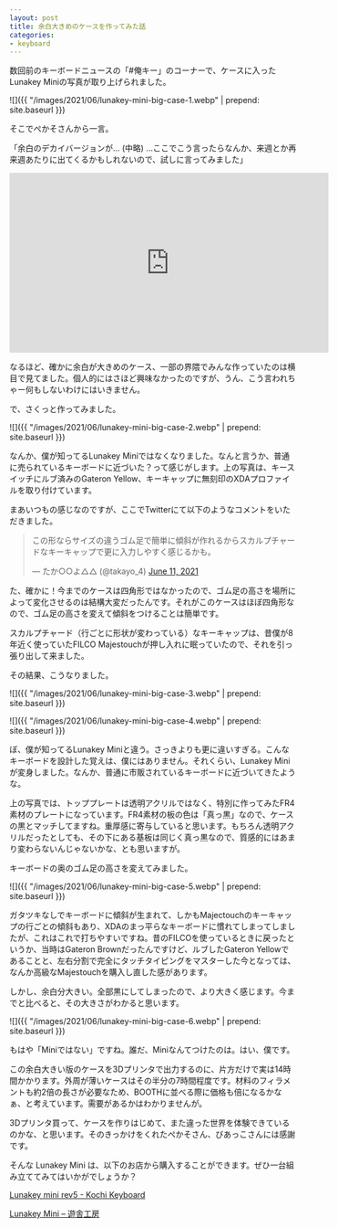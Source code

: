 ```yaml
---
layout: post
title: 余白大きめのケースを作ってみた話
categories:
- keyboard
---
```


数回前のキーボードニュースの「#俺キー」のコーナーで、ケースに入ったLunakey Miniの写真が取り上げられました。


![]({{ "/images/2021/06/lunakey-mini-big-case-1.webp" | prepend: site.baseurl }})


そこでぺかそさんから一言。

「余白のデカイバージョンが... (中略) ...ここでこう言ったらなんか、来週とか再来週あたりに出てくるかもしれないので、試しに言ってみました」

<iframe width="560" height="315" src="https://www.youtube.com/embed/4Z0OxsJNOy8?start=2785" title="YouTube video player" frameborder="0" allow="accelerometer; autoplay; clipboard-write; encrypted-media; gyroscope; picture-in-picture" allowfullscreen></iframe>

なるほど、確かに余白が大きめのケース、一部の界隈でみんな作っていたのは横目で見てました。個人的にはさほど興味なかったのですが、うん、こう言われちゃー何もしないわけにはいきません。

で、さくっと作ってみました。


![]({{ "/images/2021/06/lunakey-mini-big-case-2.webp" | prepend: site.baseurl }})


なんか、僕が知ってるLunakey Miniではなくなりました。なんと言うか、普通に売られているキーボードに近づいた？って感じがします。上の写真は、キースイッチにルブ済みのGateron Yellow、キーキャップに無刻印のXDAプロファイルを取り付けています。

まあいつもの感じなのですが、ここでTwitterにて以下のようなコメントをいただきました。

<blockquote class="twitter-tweet"><p lang="ja" dir="ltr">この形ならサイズの違うゴム足で簡単に傾斜が作れるからスカルプチャードなキーキャップで更に入力しやすく感じるかも。</p>&mdash; たか○○よ△△ (@takayo_4) <a href="https://twitter.com/takayo_4/status/1403147908636057600?ref_src=twsrc%5Etfw">June 11, 2021</a></blockquote> <script async src="https://platform.twitter.com/widgets.js" charset="utf-8"></script>

た、確かに！今までのケースは四角形ではなかったので、ゴム足の高さを場所によって変化させるのは結構大変だったんです。それがこのケースはほぼ四角形なので、ゴム足の高さを変えて傾斜をつけることは簡単です。

スカルプチャード（行ごとに形状が変わっている）なキーキャップは、昔僕が8年近く使っていたFILCO Majestouchが押し入れに眠っていたので、それを引っ張り出して来ました。

その結果、こうなりました。


![]({{ "/images/2021/06/lunakey-mini-big-case-3.webp" | prepend: site.baseurl }})



![]({{ "/images/2021/06/lunakey-mini-big-case-4.webp" | prepend: site.baseurl }})


ぼ、僕が知ってるLunakey Miniと違う。さっきよりも更に違いすぎる。こんなキーボードを設計した覚えは、僕にはありません。それくらい、Lunakey Miniが変身しました。なんか、普通に市販されているキーボードに近づいてきたような。

上の写真では、トッププレートは透明アクリルではなく、特別に作ってみたFR4素材のプレートになっています。FR4素材の板の色は「真っ黒」なので、ケースの黒とマッチしてますね。重厚感に寄与していると思います。もちろん透明アクリルだったとしても、その下にある基板は同じく真っ黒なので、質感的にはあまり変わらないんじゃないかな、とも思いますが。

キーボードの奥のゴム足の高さを変えてみました。


![]({{ "/images/2021/06/lunakey-mini-big-case-5.webp" | prepend: site.baseurl }})


ガタツキなしでキーボードに傾斜が生まれて、しかもMajectouchのキーキャップの行ごとの傾斜もあり、XDAのまっ平らなキーボードに慣れてしまってしましたが、これはこれで打ちやすいですね。昔のFILCOを使っているときに戻ったというか、当時はGateron Brownだったんですけど、ルブしたGateron Yellowであることと、左右分割で完全にタッチタイピングをマスターした今となっては、なんか高級なMajestouchを購入し直した感があります。

しかし、余白分大きい。全部黒にしてしまったので、より大きく感じます。今までと比べると、その大きさがわかると思います。


![]({{ "/images/2021/06/lunakey-mini-big-case-6.webp" | prepend: site.baseurl }})


もはや「Miniではない」ですね。誰だ、Miniなんてつけたのは。はい、僕です。

この余白大きい版のケースを3Dプリンタで出力するのに、片方だけで実は14時間かかります。外周が薄いケースはその半分の7時間程度です。材料のフィラメントも約2倍の長さが必要なため、BOOTHに並べる際に価格も倍になるかなぁ、と考えています。需要があるかはわかりませんが。

3Dプリンタ買って、ケースを作りはじめて、また違った世界を体験できているのかな、と思います。そのきっかけをくれたぺかそさん、びあっこさんには感謝です。

そんな Lunakey Mini は、以下のお店から購入することができます。ぜひ一台組み立ててみてはいかがでしょうか？

[Lunakey mini rev5 - Kochi Keyboard](https://kochikeyboard.stores.jp/items/605ab0a6baeb3a0ff29252a2)

[Lunakey Mini – 遊舎工房](https://shop.yushakobo.jp/collections/keyboard/products/consign_lunakey-mini)
